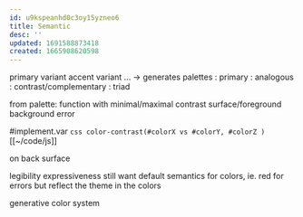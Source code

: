 ```yaml
---
id: u9kspeanhd0c3oy15yzneo6
title: Semantic
desc: ''
updated: 1691588873418
created: 1665908620598
---
```


primary
  variant
accent
  variant
...
-> generates palettes
  : primary
  : analogous
  : contrast/complementary
  : triad

from palette: function with minimal/maximal contrast
surface/foreground
background
error

#implement.var ```css color-contrast(#colorX vs #colorY, #colorZ ) ```
[[~/code/js]]

on
  back
  surface

legibility
expressiveness
  still want default semantics for colors, ie. red for errors
  but reflect the theme in the colors

generative color system
